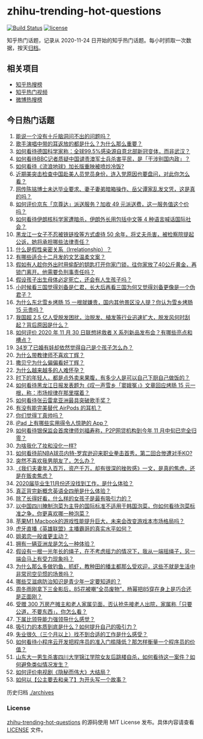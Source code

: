 # zhihu-trending-hot-questions

[![Build Status](https://github.com/justjavac/zhihu-trending-hot-questions/workflows/ci/badge.svg?branch=master)](https://github.com/justjavac/zhihu-trending-hot-questions/actions)
[![license](https://img.shields.io/github/license/justjavac/zhihu-trending-hot-questions)](https://github.com/justjavac/zhihu-trending-hot-questions/blob/master/LICENSE)

知乎热门话题，记录从 2020-11-24 日开始的知乎热门话题。每小时抓取一次数据，按天[归档](./archives)。

## 相关项目

- [知乎热搜榜](https://github.com/justjavac/zhihu-trending-top-search)
- [知乎热门视频](https://github.com/justjavac/zhihu-trending-hot-video)
- [微博热搜榜](https://github.com/justjavac/weibo-trending-hot-search)

## 今日热门话题

<!-- BEGIN -->
<!-- 最后更新时间 Tue Dec 01 2020 01:09:22 GMT+0800 (CST) -->
1. [能说一个没有十斤脑洞问不出的问题吗？](https://www.zhihu.com/question/429477716)
1. [歌手演唱中带的耳返放的都是什么？为什么那么重要？](https://www.zhihu.com/question/22696366)
1. [如何看待德国科学家称：全球99.5%感染源自意北部新冠变体，而非武汉？](https://www.zhihu.com/question/432624492)
1. [如何看待BBC记者质疑中国谴责澳军士兵杀害平民，是「干涉别国内政」？](https://www.zhihu.com/question/432700752)
1. [如何看待《流浪地球》加长版重映被喷炒冷饭?](https://www.zhihu.com/question/432088729)
1. [近期美突击检查中国赴美人员党员身份，连入党原因也要盘问，对此你怎么看？](https://www.zhihu.com/question/432646201)
1. [网传陈铭博士未达毕业要求、妻子妻弟暗箱操作、岳父谭家乱发文凭，这是真的吗？](https://www.zhihu.com/question/432658686)
1. [如何评价京东「京尊达」派送服务？加收 49 元派送费，这一服务值这个价吗？](https://www.zhihu.com/question/61324124)
1. [如何看待伊朗核科学家遭暗杀，伊朗外长用包括中文等 4 种语言喊话国际社会？](https://www.zhihu.com/question/432636637)
1. [黑龙江一女子不忍被铁链拴等方式虐待 50 余年，将丈夫杀害，被检察院提起公诉，她将承担哪些法律责任？](https://www.zhihu.com/question/432674571)
1. [什么是假性亲密关系（Irrelationship）？](https://www.zhihu.com/question/31847982)
1. [有哪些适合十二月发的文艺温柔文案？](https://www.zhihu.com/question/431599910)
1. [假如有人趁你外出时用偷配的钥匙打开你家门锁，往你家放了40公斤黄金，再锁门离开。他需要负刑事责任吗？](https://www.zhihu.com/question/429443926)
1. [假设孩子出生母体必定死亡，还会有人生孩子吗？](https://www.zhihu.com/question/431166272)
1. [小时候看三国觉得刘备是仁君，长大后再看三国为何又觉得刘备更像是一个伪君子？](https://www.zhihu.com/question/290387649)
1. [为什么东北雪乡烤肠 15 一根就嫌贵，国内其他景区没人提？你认为雪乡烤肠 15 元贵吗？](https://www.zhihu.com/question/432534468)
1. [我国超 2.5 亿人受脱发困扰，治脱发、植发等行业迅速扩大，脱发风何时刮起？背后原因是什么？](https://www.zhihu.com/question/432635871)
1. [如何评价 2020 年 11 月 30 日联想拯救者 X 系列新品发布会？有哪些亮点和槽点？](https://www.zhihu.com/question/432411386)
1. [34岁了已婚有娃却依然觉得自己是个孩子怎么办？](https://www.zhihu.com/question/430270405)
1. [为什么带教律师不喜欢丁辉？](https://www.zhihu.com/question/431317603)
1. [撒贝宁为什么偏偏看好丁辉？](https://www.zhihu.com/question/431584976)
1. [为什么越来越多的人难怀孕？](https://www.zhihu.com/question/301704920)
1. [时下的年轻人，都是点外卖来果腹，有多少人是可以自己下厨自己做饭的？](https://www.zhihu.com/question/432326414)
1. [如何看待黑龙江日报发表题为《叹一声雪乡「窦娥冤」》文章回应烤肠 15 元一根，称：市场规律在那里摆着？](https://www.zhihu.com/question/432660161)
1. [如何看待张云雷拿亚洲最具突破歌手奖？](https://www.zhihu.com/question/432600805)
1. [有没有能完美替代 AirPods 的耳机？](https://www.zhihu.com/question/348203324)
1. [你们觉得丁真帅吗？](https://www.zhihu.com/question/430406783)
1. [iPad 上有哪些实用得令人惊艳的 App？](https://www.zhihu.com/question/22678622)
1. [如何看待银保监会首席律师刘福寿称，P2P网贷机构到今年 11 月中旬已完全归零？](https://www.zhihu.com/question/432284150)
1. [为啥我化了妆和没化一样?](https://www.zhihu.com/question/424721924)
1. [如何看待前NBA球员内特-罗宾逊迎来职业拳击首秀，第二回合惨遭对手KO?](https://www.zhihu.com/question/432518466)
1. [突然不喜欢我男朋友了，怎么办？](https://www.zhihu.com/question/28535895)
1. [《我们夫妻年入百万，资产千万，却有很深的挫败感》一文，是真的焦虑，还是在贩卖焦虑？](https://www.zhihu.com/question/432657437)
1. [2020届毕业生11月份还没找到工作，是什么体验？](https://www.zhihu.com/question/423563431)
1. [真正背完新概念英语全四册是什么体验？](https://www.zhihu.com/question/30818462)
1. [除了长得好看，什么样的女孩子是最有吸引力的？](https://www.zhihu.com/question/432679628)
1. [以中国四川腌制泡菜为主导的国际标准不适用于韩国泡菜，你如何看待泡菜标准之争，你更喜欢哪一种泡菜？](https://www.zhihu.com/question/432651686)
1. [苹果M1 Macbook的游戏性能提升巨大，未来会改变游戏本市场格局吗？](https://www.zhihu.com/question/432478380)
1. [虎牙直播《英雄联盟》主播霸哥的真实水平如何？](https://www.zhihu.com/question/264979156)
1. [姐弟恋一般谁更主动？](https://www.zhihu.com/question/400714892)
1. [拥有一辆亚洲龙是怎么一种体验？](https://www.zhihu.com/question/401455816)
1. [假设有一根一光年长的绳子，在不考虑摇力的情况下，我从一端摇绳子，另一端会马上有受力现象吗？](https://www.zhihu.com/question/432361194)
1. [为什么那么多做钓鱼，抓虾，教种田的播主都那么受欢迎，这些不就是生活中非常司空见惯的场景吗？](https://www.zhihu.com/question/432697198)
1. [哪些艾滋病防治知识是青少年一定要知道的？](https://www.zhihu.com/question/432099122)
1. [周冬雨刚拿下三金影后，85花被嘲“全员废物”，杨幂把85穿在身上是巧合还是正面刚？](https://www.zhihu.com/question/432556487)
1. [受赠 300 万房产摊主和老人家属见面，否认抢先接老人出院，家属称「只要公道，不要东西」，你怎么看？](https://www.zhihu.com/question/432049462)
1. [下属比领导能力强领导什么感觉？](https://www.zhihu.com/question/62307055)
1. [吸引力的本质到底是什么？如何提升自己的吸引力？](https://www.zhihu.com/question/432721576)
1. [失业很久（三个月以上）找不到合适的工作是什么感受？](https://www.zhihu.com/question/29794914)
1. [如何看待小程序云开发把程序员的准入门槛降低？那怎样衡量一个程序员的价值？](https://www.zhihu.com/question/432610734)
1. [山东大一男生杀害四川大学锦江学院女友后跳楼自杀，如何看待这一案件？如何避免类似情况发生？](https://www.zhihu.com/question/432578450)
1. [如何评价电视剧《隐秘而伟大》大结局？](https://www.zhihu.com/question/432345457)
1. [如何以【公主要去和亲了】为开头写一个故事？](https://www.zhihu.com/question/400122549)
<!-- END -->

历史归档 [./archives](./archives)

### License

[zhihu-trending-hot-questions](https://github.com/justjavac/zhihu-trending-hot-questions) 的源码使用 MIT License 发布。具体内容请查看 [LICENSE](./LICENSE) 文件。
